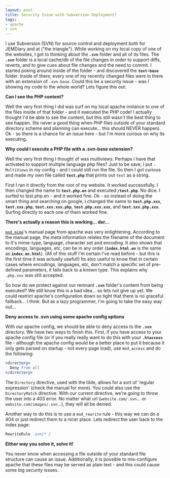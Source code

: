 ```yaml
---
layout: post
title: Security Issue with Subversion Deployment?
tags:
- apache
- svn
---
```

I use Subversion (SVN) for source control and deployment both for JEMDiary and at ("the triangle"). While working on my local copy of one of the websites, I got to thinking about the **`.svn`** folder and all of its files.  The **`.svn`** folder is a local cache/db of the file changes in order to support diffs, reverts, and to give cues about file changes and the need to commit.  I started poking around inside of the folder - and discovered the **`text-base`** folder.  Inside of there, every one of my recently changed files were in there with an extension of `.svn-base`.  Could this be a security issue - was I showing my code to the whole world?  Lets figure this out:

**Can I see the PHP content?**

Well the very first thing I did was surf on my local apache instance to one of the files inside of that folder - and it executed the PHP code!  I actually thought I'd be able to see the content, but this still wasn't the best thing to see happen. (Its never a good thing when PHP files outside of your standard directory scheme and planning can execute... this should NEVER happen).  Ok - so there is a chance for an issue here - but I'm more curious on why its executing.

**Why could I execute a PHP file with a .svn-base extension?**

Well the very first thing I thought of was multiviews.  Perhaps I have that activated to support multiple language php files?  Just to be save, I put `-MultiViews` in my config - and I could still run the file.  So then I got curious and made my own file called **`test.php`** that prints out `test` as a string.

First I ran it directly from the root of my website.  It worked successfully.  I then changed the name to **`test.php.en`** and executed **`/test.php`**. No dice.  I surfed to test.php.en - and it worked fine.  Ok - so instead of doing the smart thing and searching on google, I changed the name to **`test.php.xxx`**, **`test.xxx.php`**, **`test.xxx.xxx.php`**, **`test.php.xxx.xxx`**, and **`test.xxx.php.xxx`**.  Surfing directly to each one of them worked fine.

**There's actually a reason this is working... der...**

[`mod_mime`](http://httpd.apache.org/docs/2.2/mod/mod_mime.html)'s manual page from apache was very enlightening.  According to the manual page, the meta information relates the filename of the document to it's     mime-type, language, character set and encoding.  It also shows that encodings, languages, etc, can be in any order (**`index.html.en`** is the same as **`index.en.html`**).  (All of this stuff I'm certain I've read before - but this is the first time it was actually useful!)  Its also useful to know that in certain cases where encodings, languages, etc, don't match a specific set of pre-defined parameters, it falls back to a known type.  This explains why `.php.xxx` was still accepted.

So how do we protect against our remnant **`.svn`** folder's content from being executed?  We still know this is a bad idea... so lets not give up yet.  We could restrict apache's configuration down so tight that there is no graceful fallback... I think.  But as a lazy programmer, I'm going to take the easy way out...

**Deny access to .svn using some apache config options**

With our apache config, we should be able to deny access to the **`.svn`** directory.  We have two ways to finish this.  First, if you have access to your apache config file (or if you really really want to do this with your **`.htaccess`** file - although the apache config would be a better place to put it because it only gets parsed on startup - not every page load), use `mod_access` and do the following:

```apache
<directory>
  Deny from all
</directory>
```

The `Directory` directive, used with the tilde, allows for a sort of 'regular expression' (check the manual for more).  You could also use the `DirectoryMatch` directive.  With our current directive, we're going to throw the user into a 403 error.  No matter what url (`website.com/.svn`... or `website.com/images/.svn`...), they will all be denied.

Another way to do this is to use a `mod_rewrite` rule - this way we can do a 404 or just redirect them to a nicer place.  Lets redirect the user back to the index page:

```apache
RewriteRule .svn/* /
```

**Either way you solve it, solve it!**

You never know when accessing a file outside of your standard file structure can cause an issue.  Additionally, it is possible to mis-configure apache that these files may be served as plain text - and this could cause some big security issues.
